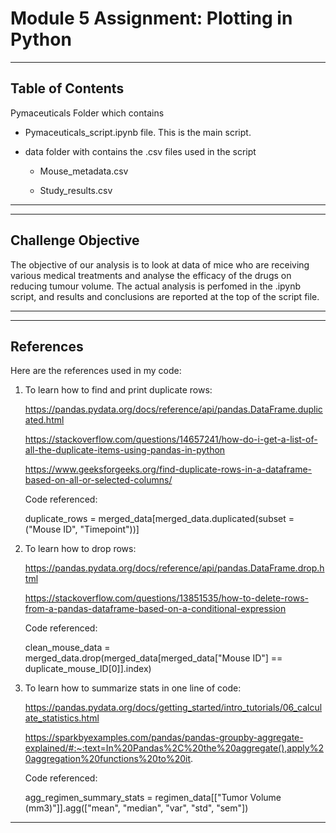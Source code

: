 # Module 5 Assignment: Plotting in Python

-----------------
Table of Contents
-----------------

Pymaceuticals Folder which contains

  - Pymaceuticals_script.ipynb file. This is the main script.
 
  
  - data folder with contains the .csv files used in the script

       - Mouse_metadata.csv
    
       - Study_results.csv
    
    
--------------------------------------------------------------------------------------------------------------------------------------------------------------------------

-------------------
Challenge Objective
-------------------

The objective of our analysis is to look at data of mice who are receiving various medical treatments and analyse the efficacy of the drugs on reducing tumour volume. The actual analysis is perfomed in the .ipynb script, and results and conclusions are reported at the top of the script file. 

----------------------------------------------------------------------------------------------------------------------------------------------------------------------------

----------
References
----------

Here are the references used in my code:

1) To learn how to find and print duplicate rows:

   https://pandas.pydata.org/docs/reference/api/pandas.DataFrame.duplicated.html

   https://stackoverflow.com/questions/14657241/how-do-i-get-a-list-of-all-the-duplicate-items-using-pandas-in-python

   https://www.geeksforgeeks.org/find-duplicate-rows-in-a-dataframe-based-on-all-or-selected-columns/

   Code referenced:

   duplicate_rows = merged_data[merged_data.duplicated(subset = ("Mouse ID", "Timepoint"))]
   

2) To learn how to drop rows:

   https://pandas.pydata.org/docs/reference/api/pandas.DataFrame.drop.html
   
   https://stackoverflow.com/questions/13851535/how-to-delete-rows-from-a-pandas-dataframe-based-on-a-conditional-expression
   
   Code referenced:

   clean_mouse_data = merged_data.drop(merged_data[merged_data["Mouse ID"] == duplicate_mouse_ID[0]].index)



3) To learn how to summarize stats in one line of code:

   https://pandas.pydata.org/docs/getting_started/intro_tutorials/06_calculate_statistics.html

   https://sparkbyexamples.com/pandas/pandas-groupby-aggregate-explained/#:~:text=In%20Pandas%2C%20the%20aggregate(),apply%20aggregation%20functions%20to%20it.

   Code referenced:

   agg_regimen_summary_stats = regimen_data[["Tumor Volume (mm3)"]].agg(["mean", "median", "var", "std", "sem"])

   

-----------------------------------------------------------------------------------------------------------------------------------------------------------------------
